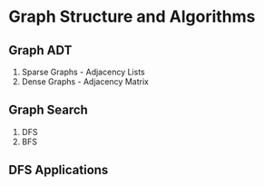 # Graph Structure and Algorithms 

## Graph ADT
1. Sparse Graphs - Adjacency Lists
2. Dense Graphs - Adjacency Matrix 

## Graph Search 
1. DFS
2. BFS

## DFS Applications
